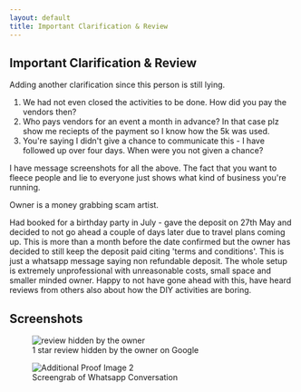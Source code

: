 ```yaml
---
layout: default
title: Important Clarification & Review
---
```


<div class="content-wrapper">

<h2>Important Clarification & Review</h2>

<p class="intro-text">Adding another clarification since this person is still lying.</p>

<ol>
    <li>We had not even closed the activities to be done. How did you pay the vendors then?</li>
    <li>Who pays vendors for an event a month in advance? In that case plz show me reciepts of the payment so I know how the 5k was used.</li>
    <li>You're saying I didn't give a chance to communicate this - I have followed up over four days. When were you not given a chance?</li>
</ol>

<p>I have message screenshots for all the above. The fact that you want to fleece people and lie to everyone just shows what kind of business you're running.</p>


Owner is a money grabbing scam artist.

<p>Had booked for a birthday party in July - gave the deposit on 27th May and decided to not go ahead a couple of days later due to travel plans coming up. This is more than a month before the date confirmed but the owner has decided to still keep the deposit paid citing 'terms and conditions'. This is just a whatsapp message saying non refundable deposit. The whole setup is extremely unprofessional with unreasonable costs, small space and smaller minded owner. Happy to not have gone ahead with this, have heard reviews from others also about how the DIY activities are boring.</p>

</div>

<h2>Screenshots</h2>

<div class="image-gallery">
    <figure>
        <img src="{{ '/assets/images/review01.jpeg' | relative_url }}" alt="review hidden by the owner">
        <figcaption>1 star review hidden by the owner on Google</figcaption>
    </figure>
    <figure>
        <img src="{{ '/assets/images/whatsapp01.jpeg' | relative_url }}" alt="Additional Proof Image 2">
        <figcaption>Screengrab of Whatsapp Conversation</figcaption>
    </figure>
</div>
